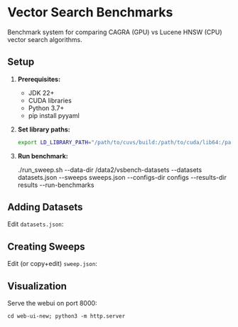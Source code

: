 # Vector Search Benchmarks

Benchmark system for comparing CAGRA (GPU) vs Lucene HNSW (CPU) vector search algorithms.

## Setup

1. **Prerequisites:**
   - JDK 22+
   - CUDA libraries
   - Python 3.7+
   - pip install pyyaml

2. **Set library paths:**
   ```bash
   export LD_LIBRARY_PATH="/path/to/cuvs/build:/path/to/cuda/lib64:/path/to/conda/lib:$LD_LIBRARY_PATH"
   ```

3. **Run benchmark:**

    ./run_sweep.sh --data-dir /data2/vsbench-datasets --datasets datasets.json --sweeps sweeps.json --configs-dir configs --results-dir results --run-benchmarks

## Adding Datasets

Edit `datasets.json`:

## Creating Sweeps

Edit (or copy+edit) `sweep.json`:

## Visualization

Serve the webui on port 8000:

    cd web-ui-new; python3 -m http.server
